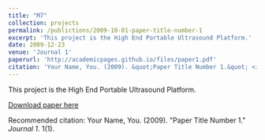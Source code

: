 ```yaml
---
title: "M7"
collection: projects
permalink: /publictions/2009-10-01-paper-title-number-1
excerpt: 'This project is the High End Portable Ultrasound Platform.'
date: 2009-12-23
venue: 'Journal 1'
paperurl: 'http://academicpages.github.io/files/paper1.pdf'
citation: 'Your Name, You. (2009). &quot;Paper Title Number 1.&quot; <i>Journal 1</i>. 1(1).'
---
```

This project is the High End Portable Ultrasound Platform.

[Download paper here](http://academicpages.github.io/files/paper1.pdf)

Recommended citation: Your Name, You. (2009). "Paper Title Number 1." <i>Journal 1</i>. 1(1).

